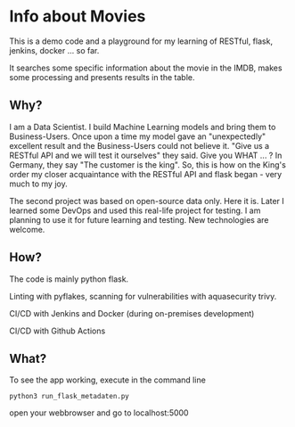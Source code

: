 # Info about Movies
This is a demo code and a playground for my learning  of RESTful, flask, jenkins, docker ... so far.

It searches some specific information about the movie in the IMDB, makes some processing and presents results in the table.

## Why?
I am a Data Scientist. I build Machine Learning models and bring them to Business-Users.
Once upon a time my model gave an "unexpectedly" excellent result and the Business-Users could not believe it.
"Give us a RESTful API and we will test it ourselves" they said.  Give you WHAT ... ? 
In Germany, they say "The customer is the king". So, this is how on the King's order my closer acquaintance with the 
RESTful API and flask began - very much to my joy. 

The second project was based on open-source data only. Here it is. 
Later I learned some DevOps and used this real-life project for testing. 
I am planning to use it for future learning and testing. New technologies are welcome.


## How?
The code is mainly python flask.

Linting with pyflakes, scanning for vulnerabilities with aquasecurity trivy.

CI/CD with Jenkins and Docker (during on-premises development)

CI/CD with Github Actions

## What?
To see the app working, execute in the command line

    python3 run_flask_metadaten.py

open your webbrowser and go to localhost:5000
